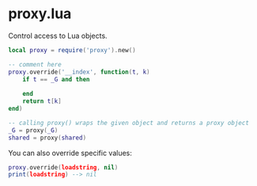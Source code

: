 proxy.lua
=========
Control access to Lua objects.

```lua
local proxy = require('proxy').new()

-- comment here
proxy.override('__index', function(t, k)
	if t == _G and then
	
	end
	return t[k]
end)

-- calling proxy() wraps the given object and returns a proxy object
_G = proxy(_G)
shared = proxy(shared)
```

You can also override specific values:

```lua
proxy.override(loadstring, nil)
print(loadstring) --> nil
```